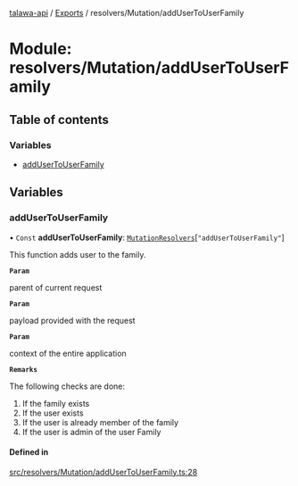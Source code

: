 [talawa-api](../README.md) / [Exports](../modules.md) / resolvers/Mutation/addUserToUserFamily

# Module: resolvers/Mutation/addUserToUserFamily

## Table of contents

### Variables

- [addUserToUserFamily](resolvers_Mutation_addUserToUserFamily.md#addusertouserfamily)

## Variables

### addUserToUserFamily

• `Const` **addUserToUserFamily**: [`MutationResolvers`](types_generatedGraphQLTypes.md#mutationresolvers)[``"addUserToUserFamily"``]

This function adds user to the family.

**`Param`**

parent of current request

**`Param`**

payload provided with the request

**`Param`**

context of the entire application

**`Remarks`**

The following checks are done:
1. If the family exists
2. If the user exists
3. If the user is already member of the family
4. If the user is admin of the user Family

#### Defined in

[src/resolvers/Mutation/addUserToUserFamily.ts:28](https://github.com/PalisadoesFoundation/talawa-api/blob/636e51c/src/resolvers/Mutation/addUserToUserFamily.ts#L28)
